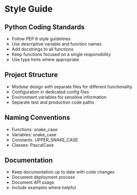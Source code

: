 # Style Guide

## Python Coding Standards
- Follow PEP 8 style guidelines
- Use descriptive variable and function names
- Add docstrings to all functions
- Keep functions focused on a single responsibility
- Use type hints where appropriate

## Project Structure
- Modular design with separate files for different functionality
- Configuration in dedicated config files
- Environment variables for sensitive information
- Separate test and production code paths

## Naming Conventions
- Functions: snake_case
- Variables: snake_case
- Constants: UPPER_SNAKE_CASE
- Classes: PascalCase

## Documentation
- Keep documentation up to date with code changes
- Document deployment process
- Document API usage
- Include examples where helpful



